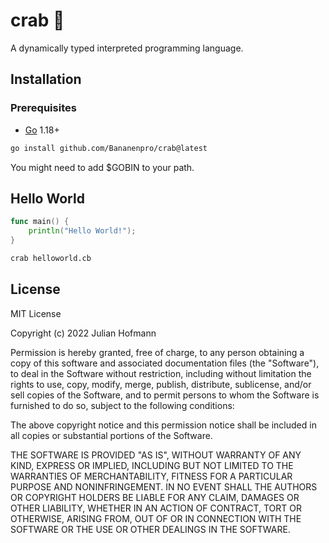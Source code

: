 # crab 🦀

A dynamically typed interpreted programming language.

## Installation

### Prerequisites

- [Go](https://go.dev/) 1.18+

```sh
go install github.com/Bananenpro/crab@latest
```

You might need to add $GOBIN to your path.

## Hello World

```go
func main() {
    println("Hello World!");
}
```

```sh
crab helloworld.cb
```

## License

MIT License

Copyright (c) 2022 Julian Hofmann

Permission is hereby granted, free of charge, to any person obtaining a copy
of this software and associated documentation files (the "Software"), to deal
in the Software without restriction, including without limitation the rights
to use, copy, modify, merge, publish, distribute, sublicense, and/or sell
copies of the Software, and to permit persons to whom the Software is
furnished to do so, subject to the following conditions:

The above copyright notice and this permission notice shall be included in all
copies or substantial portions of the Software.

THE SOFTWARE IS PROVIDED "AS IS", WITHOUT WARRANTY OF ANY KIND, EXPRESS OR
IMPLIED, INCLUDING BUT NOT LIMITED TO THE WARRANTIES OF MERCHANTABILITY,
FITNESS FOR A PARTICULAR PURPOSE AND NONINFRINGEMENT. IN NO EVENT SHALL THE
AUTHORS OR COPYRIGHT HOLDERS BE LIABLE FOR ANY CLAIM, DAMAGES OR OTHER
LIABILITY, WHETHER IN AN ACTION OF CONTRACT, TORT OR OTHERWISE, ARISING FROM,
OUT OF OR IN CONNECTION WITH THE SOFTWARE OR THE USE OR OTHER DEALINGS IN THE
SOFTWARE.
